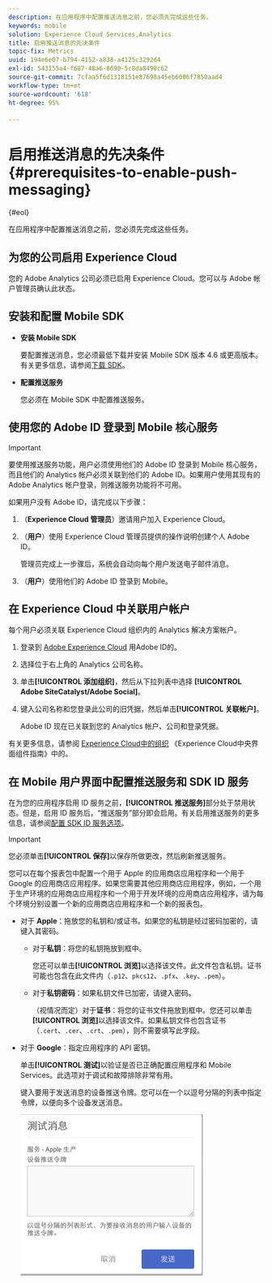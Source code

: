 ```yaml
---
description: 在应用程序中配置推送消息之前，您必须先完成这些任务。
keywords: mobile
solution: Experience Cloud Services,Analytics
title: 启用推送消息的先决条件
topic-fix: Metrics
uuid: 194e6e07-b794-4152-a838-a4125c3292d4
exl-id: 543155a4-f687-48a6-8690-5c8da8490c62
source-git-commit: 7cfaa5f6d1318151e87698a45eb6006f7850aad4
workflow-type: tm+mt
source-wordcount: '618'
ht-degree: 95%

---
```


# 启用推送消息的先决条件 {#prerequisites-to-enable-push-messaging}

{#eol}

在应用程序中配置推送消息之前，您必须先完成这些任务。

## 为您的公司启用 Experience Cloud

您的 Adobe Analytics 公司必须已启用 Experience Cloud。您可以与 Adobe 帐户管理员确认此状态。

## 安装和配置 Mobile SDK

* **安装 Mobile SDK**

   要配置推送消息，您必须最低下载并安装 Mobile SDK 版本 4.6 或更高版本。有关更多信息，请参阅[下载 SDK](/help/using/c-manage-app-settings/c-mob-confg-app/t-config-analytics/download-sdk.md)。

* **配置推送服务**

   您必须在 Mobile SDK 中配置推送服务。

## 使用您的 Adobe ID 登录到 Mobile 核心服务

>[!IMPORTANT]
>
>要使用推送服务功能，用户必须使用他们的 Adobe ID 登录到 Mobile 核心服务，而且他们的 Analytics 帐户必须关联到他们的 Adobe ID。如果用户使用其现有的 Adobe Analytics 帐户登录，则推送服务功能将不可用。

如果用户没有 Adobe ID，请完成以下步骤：

1. （**Experience Cloud 管理员**）邀请用户加入 Experience Cloud。

1. （**用户**）使用 Experience Cloud 管理员提供的操作说明创建个人 Adobe ID。

   管理员完成上一步骤后，系统会自动向每个用户发送电子邮件消息。

1. （**用户**）使用他们的 Adobe ID 登录到 Mobile。

## 在 Experience Cloud 中关联用户帐户

每个用户必须关联 Experience Cloud 组织内的 Analytics 解决方案帐户。

1. 登录到 [Adobe Experience Cloud](https://experience.adobe.com) 用Adobe ID的。

1. 选择位于右上角的 Analytics 公司名称。

1. 单击&#x200B;**[!UICONTROL 添加组织]**，然后从下拉列表中选择 **[!UICONTROL Adobe SiteCatalyst/Adobe Social]**。

1. 键入公司名称和您登录此公司的旧凭据，然后单击&#x200B;**[!UICONTROL 关联帐户]**。

   Adobe ID 现在已关联到您的 Analytics 帐户、公司和登录凭据。

有关更多信息，请参阅 [Experience Cloud中的组织](https://experienceleague.adobe.com/docs/core-services/interface/administration/organizations.html?lang=zh-Hans) 《Experience Cloud中央界面组件指南》中的。

## 在 Mobile 用户界面中配置推送服务和 SDK ID 服务

在为您的应用程序启用 ID 服务之前，**[!UICONTROL 推送服务]**&#x200B;部分处于禁用状态。但是，启用 ID 服务后，“推送服务”部分即会启用。有关启用推送服务的更多信息，请参阅[配置 SDK ID 服务选项](/help/using/c-manage-app-settings/c-mob-confg-app/t-config-visitor.md)。

>[!IMPORTANT]
>
>您必须单击&#x200B;**[!UICONTROL 保存]**&#x200B;以保存所做更改，然后刷新推送服务。
>
>您可以在每个报表包中配置一个用于 Apple 的应用商店应用程序和一个用于 Google 的应用商店应用程序。如果您需要其他应用商店应用程序，例如，一个用于生产环境的应用商店应用程序和一个用于开发环境的应用商店应用程序，请为每个环境分别设置一个新的应用商店应用程序和一个新的报表包。

* 对于 **Apple**：拖放您的私钥和/或证书。如果您的私钥是经过密码加密的，请键入其密码。

   * 对于&#x200B;**私钥**：将您的私钥拖放到框中。

      您还可以单击&#x200B;**[!UICONTROL 浏览]**&#x200B;以选择该文件。此文件包含私钥。证书可能也包含在此文件内（`.p12`、`pkcs12`、`.pfx`、`.key`、`.pem`）。

   * 对于&#x200B;**私钥密码**：如果私钥文件已加密，请键入密码。

      （视情况而定）对于&#x200B;**证书**：将您的证书文件拖放到框中。您还可以单击&#x200B;**[!UICONTROL 浏览]**&#x200B;以选择该文件。如果私钥文件也包含证书（`.cert`、`.cer`、`.crt`、`.pem`），则不需要填写此字段。

* 对于 **Google**：指定应用程序的 API 密钥。

   单击&#x200B;**[!UICONTROL 测试]**&#x200B;以验证是否已正确配置应用程序和 Mobile Services。此选项对于调试和故障排除非常有用。

   键入要用于发送消息的设备推送令牌。您可以在一个以逗号分隔的列表中指定令牌，以便向多个设备发送消息。

   ![推送测试消息](assets/push_test_list.png)
